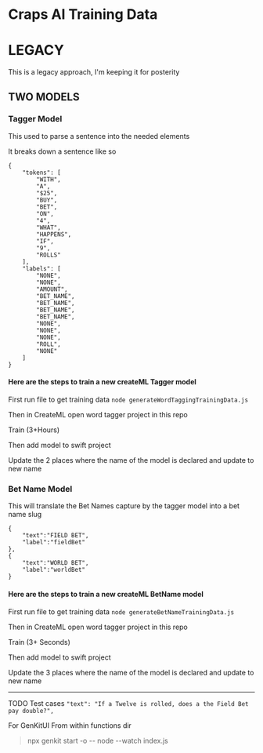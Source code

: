 # Craps AI Training Data

# LEGACY
This is a legacy approach, I'm keeping it for posterity

## TWO MODELS

### Tagger Model

This used to parse a sentence into the needed elements

It breaks down a sentence like so

```
{
    "tokens": [
        "WITH",
        "A",
        "$25",
        "BUY",
        "BET",
        "ON",
        "4",
        "WHAT",
        "HAPPENS",
        "IF",
        "9",
        "ROLLS"
    ],
    "labels": [
        "NONE",
        "NONE",
        "AMOUNT",
        "BET_NAME",
        "BET_NAME",
        "BET_NAME",
        "BET_NAME",
        "NONE",
        "NONE",
        "NONE",
        "ROLL",
        "NONE"
    ]
}
```

#### Here are the steps to train a new createML Tagger model

First run file to get training data
`node generateWordTaggingTrainingData.js`

Then in CreateML open word tagger project in this repo

Train (3+Hours)

Then add model to swift project

Update the 2 places where the name of the model is declared and update to new name

### Bet Name Model

This will translate the Bet Names capture by the tagger model into a bet name slug

```
{
    "text":"FIELD BET",
    "label":"fieldBet"
},
{
    "text":"WORLD BET",
    "label":"worldBet"
}
```

#### Here are the steps to train a new createML BetName model

First run file to get training data
`node generateBetNameTrainingData.js`

Then in CreateML open word tagger project in this repo

Train (3+ Seconds)

Then add model to swift project

Update the 3 places where the name of the model is declared and update to new name

----

TODO Test cases
`"text": "If a Twelve is rolled, does a the Field Bet pay double?",`

For GenKitUI
From within functions dir
> npx genkit start -o -- node --watch index.js
